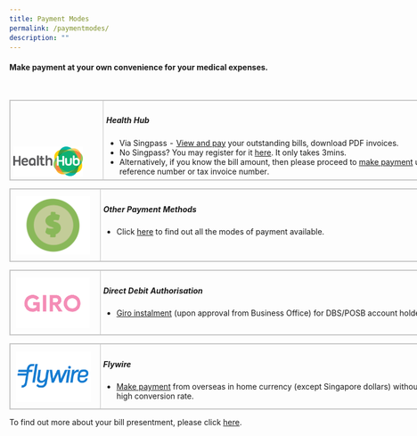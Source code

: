 ```yaml
---
title: Payment Modes
permalink: /paymentmodes/
description: ""
---
```

#### Make payment at your own convenience for your medical expenses.
<br>
 <table style="border: 1px solid rgb(198, 198, 198); width: 811px;"><tbody>
<tr>
<td style="padding: 7px 5px 6px; vertical-align: top; border: 1px solid rgb(198, 198, 198); width: 156px;">
<a href="https://eservices.healthhub.sg/public/payments/singhealth"><img src="images/HealthHub.png" style="vertical-align: middle; max-width: 80%; margin-top: 75px;"></a>
</td><td class="ms-rteTableOddCol-default" style="padding: 7px 5px 6px; vertical-align: top; border: 1px solid rgb(198, 198, 198);"><h5><b>Health Hub</b></h5><ul style="margin-bottom: 0px;"><li>Via Singpass - <a href="https://m.healthhub.sg/auth/login?source_app=hb_web&source_module=Payments&source_source_sub=&target=/payments/singhealth">View and pay</a> your outstanding bills, download PDF invoices.</li><li>No Singpass? You may register for it <a href="https://www.singpass.gov.sg/home/ui/support">here</a>. It only takes 3mins.</li><li>Alternatively, if you know the bill amount, then please proceed to <a href="https://eservices.healthhub.sg/public/payments/singhealth">make payment</a> using bill reference number or tax invoice number.</li></ul></td></tr></tbody></table>
<table class="ms-rteTable-default" style="border: 1px solid rgb(198, 198, 198); width: 811px;"><tbody><tr class="ms-rteTableEvenRow-default"><td class="ms-rteTableEvenCol-default" style="padding: 7px 5px 6px; vertical-align: top; border: 1px solid rgb(198, 198, 198); width: 156px;">
<a href="/bill-payment/mobilepayment"><img src="images/dollar.png" style="vertical-align: middle; max-width: 100%; margin: 5px; width: 133px; height: 105px;"></a></td>
<td style="padding: 7px 5px 6px; vertical-align: top; border: 1px solid rgb(198, 198, 198); width: 656px;"><h5><b>Other Payment Methods</b></h5><ul style="margin-bottom: 0px;">
<li>Click <a href="/bill-payment/mobilepayment/">here</a> to find out all the modes of payment available.</li></ul></td></tr></tbody></table>
<table class="ms-rteTable-default" style="border: 1px solid rgb(198, 198, 198); width: 811px;"><tbody><tr><td class="ms-rteTableEvenCol-default" style="padding: 7px 5px 6px; vertical-align: top; border: 1px solid rgb(198, 198, 198); width: 156px;"><a href="https://www.dbs.com.sg/" target="_blank" style="color: rgb(51, 122, 183);"><img src="images/giro.png" alt="" style="vertical-align: middle; max-width: 100%; margin: 5px;"></a></td><td class="ms-rteTableOddCol-default" style="padding: 7px 5px 6px; vertical-align: top; border: 1px solid rgb(198, 198, 198); width: 656px;"><h5><b>Direct Debit Authorisation</b></h5><ul style="margin-top: 0px; margin-bottom: 0px;"><li><a href="https://www.dbs.com.sg/">Giro instalment</a> (upon approval from Business Office) for DBS/POSB account holders.</li></ul></td></tr></tbody></table>
<table class="ms-rteTable-default" style="border: 1px solid rgb(198, 198, 198); width: 811px;"><tbody><tr><th class="ms-rteTableFirstCol-default" rowspan="1" colspan="1" style=" padding: 7px 5px 6px; text-align: left; vertical-align: top; color: rgb(119, 119, 119); font-weight: normal; border: 1px solid rgb(198, 198, 198); width: 156px;"><a href="https://payment.flywire.com/pay/payment" target="_blank" style="color: rgb(51, 122, 183)"><img src="images/flywire.png" alt="" style="vertical-align: middle; max-width: 100%; margin: 5px;"></a></th><td class="ms-rteTableLastCol-default" rowspan="1" colspan="1" style="padding: 7px 5px 6px; vertical-align: top; border: 1px solid rgb(198, 198, 198); width: 656px;"><h5><b>Flywire</b></h5><ul style="margin-top: 0px; margin-bottom: 0px;"><li>
<a href="https://payment.flywire.com/pay/payment">Make payment</a> from overseas in home currency (except Singapore dollars) without incurring high conversion rate.</li></ul></td></tr></tbody></table>

To find out more about your bill presentment, please click [here](/bill-payment/understanding-your-bill/).
